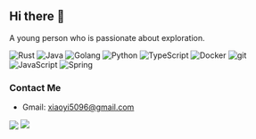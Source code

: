 ## Hi there 👋

A young person who is passionate about exploration.

<p>
	<img alt="Rust"
         src="https://img.shields.io/badge/-Rust-F9A03C?style=flat-square&logo=Rust&logoColor=white"/>
    <img alt="Java"
         src="https://img.shields.io/badge/-Java-45b8d8?style=flat-square&logo=Java&logoColor=white"/>            
	<img alt="Golang"
         src="https://img.shields.io/badge/-Golang-5849BE?style=flat-square&logo=Go&logoColor=white"/>
    <img alt="Python"
         src="https://img.shields.io/badge/-Python-46a2f1?style=flat-square&logo=python&logoColor=white"/>
	<img alt="TypeScript"
         src="https://img.shields.io/badge/-TypeScript-007ACC?style=flat-square&logo=typescript&logoColor=white"/>
    <img alt="Docker"
         src="https://img.shields.io/badge/-Docker-46a2f1?style=flat-square&logo=docker&logoColor=white"/>
    <img alt="git"
         src="https://img.shields.io/badge/-Git-F05032?style=flat-square&logo=git&logoColor=white"/>
    <img alt="JavaScript"
         src="https://img.shields.io/badge/-JavaScript-DD0031?style=flat-square&logo=JavaScript&logoColor=white"/>
    <img alt="Spring"
         src="https://img.shields.io/badge/-Spring%20Cloud-43853d?style=flat-square&logo=spring&logoColor=white"/>
</p>

### Contact Me

- Gmail: xiaoyi5096@gmail.com

<p>
<img align="center" src="https://github-readme-stats.vercel.app/api?username=YQJWXZ&show_icons=true&count_private=true&theme=vue-dark"/>
<img align="top" src="https://github-readme-stats.vercel.app/api/top-langs/?username=YQJWXZ&theme=vue-dark&layout=compact&langs_count=4&hide=javascript,html,css"/>
</p>